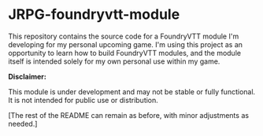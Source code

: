 # JRPG-foundryvtt-module

This repository contains the source code for a FoundryVTT module I'm developing for my personal upcoming game. I'm using this project as an opportunity to learn how to build FoundryVTT modules, and the module itself is intended solely for my own personal use within my game.

**Disclaimer:**

This module is under development and may not be stable or fully functional. It is not intended for public use or distribution. 

[The rest of the README can remain as before, with minor adjustments as needed.]
